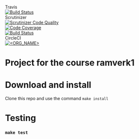 Travis  
[![Build Status](https://travis-ci.com/bjorn-87/ramverk1-proj.svg?branch=main)](https://travis-ci.com/bjorn-87/ramverk1-proj)  
Scrutinizer  
[![Scrutinizer Code Quality](https://scrutinizer-ci.com/g/bjorn-87/ramverk1-proj/badges/quality-score.png?b=main)](https://scrutinizer-ci.com/g/bjorn-87/ramverk1-proj/?branch=main)  
[![Code Coverage](https://scrutinizer-ci.com/g/bjorn-87/ramverk1-proj/badges/coverage.png?b=main)](https://scrutinizer-ci.com/g/bjorn-87/ramverk1-proj/?branch=main)  
[![Build Status](https://scrutinizer-ci.com/g/bjorn-87/ramverk1-proj/badges/build.png?b=main)](https://scrutinizer-ci.com/g/bjorn-87/ramverk1-proj/build-status/main)  
CircleCI  
[![<ORG_NAME>](https://circleci.com/gh/bjorn-87/ramverk1-proj.svg?style=svg)](https://app.circleci.com/pipelines/github/bjorn-87/ramverk1-proj)  

Project for the course ramverk1
===============================

# Download and install
Clone this repo and use the command `make install`

# Testing
### `make test`
